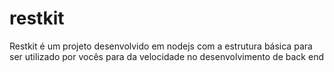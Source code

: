 # restkit
Restkit é um projeto desenvolvido em nodejs com a estrutura básica para ser utilizado por vocês para da velocidade no desenvolvimento de back end
